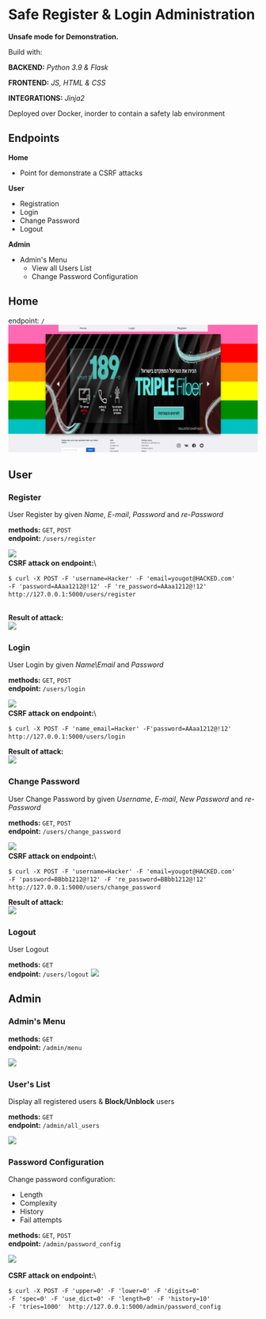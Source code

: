 # Safe Register & Login Administration

__Unsafe mode for Demonstration.__

Build with:

__BACKEND:__ _Python 3.9 & Flask_

__FRONTEND:__ _JS, HTML & CSS_

__INTEGRATIONS:__ _Jinja2_

Deployed over Docker, inorder to contain a safety lab environment

## Endpoints

**Home**

* Point for demonstrate a CSRF attacks

**User**

* Registration
* Login
* Change Password
* Logout

**Admin**

* Admin's Menu
    * View all Users List
    * Change Password Configuration

## Home

endpoint: `/`
<img src="\README\Photos\Home.PNG"/>

## User

### Register

User Register by given _Name_, _E-mail_, _Password_ and _re-Password_

__methods:__ `GET`, `POST`\
__endpoint:__ `/users/register`

<img src="C:\Users\psylo\PycharmProjects\flaskProject3\README\Photos\Register.PNG"/>\
__CSRF attack on endpoint:__\
````
$ curl -X POST -F 'username=Hacker' -F 'email=yougot@HACKED.com' 
-F 'password=AAaa1212@!12' -F 're_password=AAaa1212@!12' 
http://127.0.0.1:5000/users/register
````
\
__Result of attack:__\
<img src="C:\Users\psylo\PycharmProjects\flaskProject3\README\Photos\HackerRegistrationDB.PNG"/>

### Login

User Login by given _Name\Email_ and _Password_

__methods:__ `GET`, `POST`\
__endpoint:__ `/users/login`

<img src="C:\Users\psylo\PycharmProjects\flaskProject3\README\Photos\Login.PNG"/>\
__CSRF attack on endpoint:__\
````
$ curl -X POST -F 'name_email=Hacker' -F'password=AAaa1212@!12' 
http://127.0.0.1:5000/users/login
````
__Result of attack:__\
<img src="C:\Users\psylo\PycharmProjects\flaskProject3\README\Photos\HackerLogin.PNG"/>

### Change Password

User Change Password by given _Username_, _E-mail_, _New Password_ and _re-Password_

__methods:__ `GET`, `POST`\
__endpoint:__ `/users/change_password`

<img src="C:\Users\psylo\PycharmProjects\flaskProject3\README\Photos\ChangePassword.PNG"/>\
__CSRF attack on endpoint:__\
````
$ curl -X POST -F 'username=Hacker' -F 'email=yougot@HACKED.com' 
-F 'password=BBbb1212@!12' -F 're_password=BBbb1212@!12' 
http://127.0.0.1:5000/users/change_password
````
__Result of attack:__\
<img src="C:\Users\psylo\PycharmProjects\flaskProject3\README\Photos\HackerChangePassword.PNG"/>

### Logout

User Logout

__methods:__ `GET`\
__endpoint:__ `/users/logout`
<img src="C:\Users\psylo\PycharmProjects\flaskProject3\README\Photos\AfterUserLogin.PNG"/>

## Admin

### Admin's Menu

__methods:__ `GET`\
__endpoint:__ `/admin/menu`

<img src="C:\Users\psylo\PycharmProjects\flaskProject3\README\Photos\AdminMenu.PNG"/> 

### User's List

Display all registered users & __Block/Unblock__ users

__methods:__ `GET`\
__endpoint:__ `/admin/all_users`

<img src="C:\Users\psylo\PycharmProjects\flaskProject3\README\Photos\UsersList.PNG"/> 

### Password Configuration

Change password configuration:

* Length
* Complexity
* History
* Fail attempts

__methods:__ `GET`, `POST`\
__endpoint:__ `/admin/password_config`

<img src="C:\Users\psylo\PycharmProjects\flaskProject3\README\Photos\PasswordConfiguration.PNG"/> 

__CSRF attack on endpoint:__\
````
$ curl -X POST -F 'upper=0' -F 'lower=0' -F 'digits=0' 
-F 'spec=0' -F 'use_dict=0' -F 'length=0' -F 'history=10' 
-F 'tries=1000'  http://127.0.0.1:5000/admin/password_config
````
